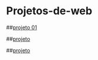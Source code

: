 # Projetos-de-web

##[projeto 01]( https://phamelajulia.github.io/projeto-01/)

##[projeto](https://phamelajulia.github.io/projeto-02/)

##[projeto](https://phamelajulia.github.io/projeto-03/)

